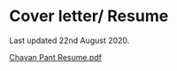 # Cover letter/ Resume 
Last updated 22nd August 2020.

[Chayan Pant Resume.pdf](https://github.com/pantchayan/resume/files/5331098/Chayan.Pant.Resume.pdf)

